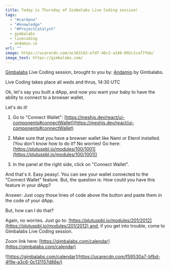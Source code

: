 ```yaml
---
title: Today is Thursday of Gimbalabs Live Coding session!
tags:
  - "#cardano"
  - "#knowledge"
  - "#ProjectCatalyst"
  - gimbalabs
  - livecoding
  - andamio.io
url: ""
image: https://ucarecdn.com/ac163162-e7d7-40c2-a146-092c1caf7feb/
image_text: https://gimbalabs.com/
---
```


[Gimbalabs](https://gimbalabs.com/) Live Coding session, brought to you by: [Andamio](https://www.andamio.io/) by Gimbalabs.

Live Coding takes place all weds and thrus, 14:30 UTC

Ok, let's say you built a dApp, and now you want your baby to have the ability to connect to a browser wallet.

Let's do it!

1.  Go to "Connect Wallet": [https://meshjs.dev/react/ui-components#connectWallet](https://meshjs.dev/react/ui-components#connectWallet)
    
2.  Make sure that you have a browser wallet like Nami or Eternl installed. (You don't know how to do it? No worries! Go here: [https://plutuspbl.io/modules/100/1001](https://plutuspbl.io/modules/100/1001))
    
3.  In the panel at the right side, click on "Connect Wallet".
    

And that's it. Easy peasy!. You can see your wallet connected to the "Connect Wallet" feature. But, the question is: How could you have this feature in your dApp?

Answer: Just copy those lines of code above the button and paste them in the code of your dApp.

But, how can I do that?

Again, no worries. Just go to: [https://plutuspbl.io/modules/201/2012](https://plutuspbl.io/modules/201/2012) and, if you get into trouble, come to Gimbalabs Live Coding session.

Zoom link here: [https://gimbalabs.com/calendar](https://gimbalabs.com/calendar)

  
![https://gimbalabs.com/calendar](https://ucarecdn.com/f59530a7-bfbd-4f9e-a3c6-0c131157d86e/)
